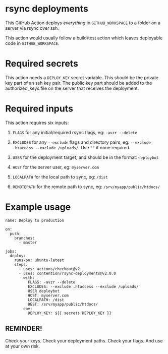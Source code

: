 # rsync deployments

This GitHub Action deploys *everything* in `GITHUB_WORKSPACE` to a folder on a server via rsync over ssh. 

This action would usually follow a build/test action which leaves deployable code in `GITHUB_WORKSPACE`.

# Required secrets

This action needs a `DEPLOY_KEY` secret variable. This should be the private key part of an ssh key pair. The public key part should be added to the authorized_keys file on the server that receives the deployment.

# Required inputs

This action requires six inputs:

1. `FLAGS` for any initial/required rsync flags, eg: `-avzr --delete`

2. `EXCLUDES` for any `--exclude` flags and directory pairs, eg: `--exclude .htaccess --exclude /uploads/`. Use `""` if none required.

3. `USER` for the deployment target, and should be in the format: `deploybot`

4. `HOST` for the server user, eg: `myserver.com`

5. `LOCALPATH` for the local path to sync, eg: `/dist`

5. `REMOTEPATH` for the remote path to sync, eg: `/srv/myapp/public/htdocs/`

# Example usage

```
name: Deploy to production

on:
  push:
    branches:
      - master

jobs:
  deploy:
    runs-on: ubuntu-latest
    steps:
      - uses: actions/checkout@v2
      - uses: contention/rsync-deployments@v2.0.0
        with:
          FLAGS: -avzr --delete
          EXCLUDES: --exclude .htaccess --exclude /uploads/
          USER deploybot
          HOST: myserver.com
          LOCALPATH: /dist
          DEST: /srv/myapp/public/htdocs/
        env:
          DEPLOY_KEY: ${{ secrets.DEPLOY_KEY }}

```

## REMINDER! 

Check your keys. Check your deployment paths. Check your flags. And use at your own risk.
